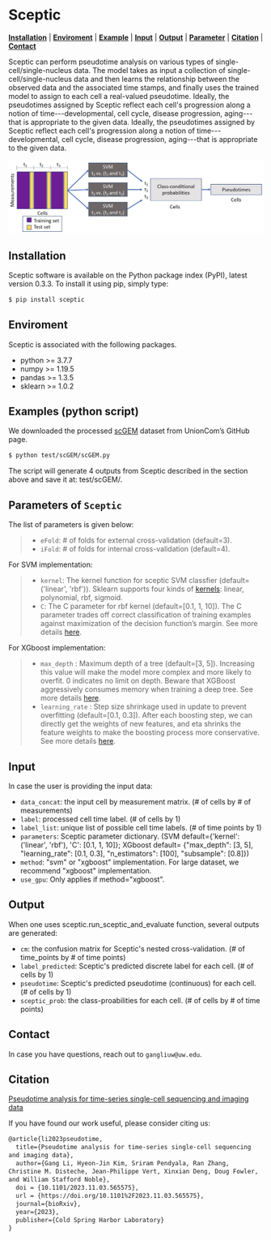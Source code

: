 # Sceptic

[**Installation**](#installation)
| [**Enviroment**](#enviroment)
| [**Example**](#example)
| [**Input**](#input)
| [**Output**](#output)
| [**Parameter**](#parameter)
| [**Citation**](#citation)
| [**Contact**](#contact)

Sceptic can perform pseudotime analysis on various types of single-cell/single-nucleus data. The model takes as input a collection of single-cell/single-nucleus data and then learns the relationship between the observed data and the associated time stamps, and finally uses the trained model to assign to each cell a real-valued pseudotime. Ideally, the pseudotimes assigned by Sceptic reflect each cell's progression along a notion of time---developmental, cell cycle, disease progression, aging---that is appropriate to the given data. Ideally, the pseudotimes assigned by Sceptic reflect each cell's progression along a notion of time---developmental, cell cycle, disease progression, aging---that is appropriate to the given data.

![Sceptic schematic](https://raw.githubusercontent.com/Noble-Lab/Sceptic/main/sceptic-schematic.jpg)


## Installation<a id="installation"></a>
Sceptic software is available on the Python package index (PyPI), latest version 0.3.3. To install it using pip, simply type:
```bash
$ pip install sceptic
```

## Enviroment<a id="enviroment"></a>
Sceptic is associated with the following packages.
- python >= 3.7.7
- numpy >= 1.19.5   
- pandas >= 1.3.5
- sklearn >= 1.0.2 

## Examples (python script) <a id="examples"></a>
We downloaded the processed [scGEM](https://github.com/caokai1073/UnionCom/tree/master/scGEM) dataset from UnionCom’s GitHub page.

```bash
$ python test/scGEM/scGEM.py 
```
The script will generate 4 outputs from Sceptic described in the section above and save it at: test/scGEM/.

## Parameters of ```Sceptic``` <a id="parameter"></a>

The list of parameters is given below:
> + ```eFold```: # of folds for external cross-validation (default=3).
> + ```iFold```: # of folds for internal cross-validation (default=4).

For SVM implementation:
> + ```kernel```: The kernel function for sceptic SVM classfier (default=('linear', 'rbf')). Sklearn supports four kinds of [kernels](https://scikit-learn.org/stable/modules/svm.html#kernel-functions): linear, polynomial, rbf, sigmoid.  
> + ```C```: The C parameter for rbf kernel (default=[0.1, 1, 10]). The C parameter trades off correct classification of training examples against maximization of the decision function’s margin. See more details [here](https://scikit-learn.org/stable/auto_examples/svm/plot_rbf_parameters.html#sphx-glr-auto-examples-svm-plot-rbf-parameters-py).

For XGboost implementation:
> + ```max_depth``` : Maximum depth of a tree (default=[3, 5]). Increasing this value will make the model more complex and more likely to overfit. 0 indicates no limit on depth. Beware that XGBoost aggressively consumes memory when training a deep tree. See more details [here](https://xgboost.readthedocs.io/en/stable/parameter.html).
> + ```learning_rate``` : Step size shrinkage used in update to prevent overfitting (default=[0.1, 0.3]). After each boosting step, we can directly get the weights of new features, and eta shrinks the feature weights to make the boosting process more conservative. See more details [here](https://xgboost.readthedocs.io/en/stable/parameter.html).

## Input<a id="input"></a>

In case the user is providing the input data:
- `data_concat`: the input cell by measurement matrix. (# of cells by # of measurements)
- `label`: processed cell time label. (# of cells by 1)
- `label_list`: unique list of possible cell time labels. (# of time points by 1)
- `parameters`: Sceptic parameter dictionary. (SVM default={'kernel': ('linear', 'rbf'), 'C': [0.1, 1, 10]}; XGboost default= {"max_depth": [3, 5], "learning_rate": [0.1, 0.3],
        "n_estimators": [100], "subsample": [0.8]})
- `method`: "svm" or "xgboost" implementation. For large dataset, we recommend "xgboost" implementation.
- `use_gpu`: Only applies if method="xgboost".


## Output<a id="output"></a>

When one uses sceptic.run_sceptic_and_evaluate function, several outputs are generated:
- `cm`: the confusion matrix for Sceptic's nested cross-validation. (# of time_points by # of time points)
- `label_predicted`: Sceptic's predicted discrete label for each cell. (# of cells by 1)
- `pseudotime`: Sceptic's predicted pseudotime (continuous) for each cell. (# of cells by 1)
- `sceptic_prob`: the class-proabilities for each cell. (# of cells by # of time points)


## Contact<a id="contact"></a>
In case you have questions, reach out to `gangliuw@uw.edu`.


## Citation<a id="citation"></a>
[Pseudotime analysis for time-series single-cell sequencing and imaging data](https://www.biorxiv.org/content/10.1101/2023.11.03.565575v1)

If you have found our work useful, please consider citing us:

```
@article{li2023pseudotime,
  title={Pseudotime analysis for time-series single-cell sequencing and imaging data},
  author={Gang Li, Hyeon-Jin Kim, Sriram Pendyala, Ran Zhang, Christine M. Disteche, Jean-Philippe Vert, Xinxian Deng, Doug Fowler, and William Stafford Noble},
  doi = {10.1101/2023.11.03.565575},	
  url = {https://doi.org/10.1101%2F2023.11.03.565575},
  journal={bioRxiv},
  year={2023},
  publisher={Cold Spring Harbor Laboratory}
}
```
